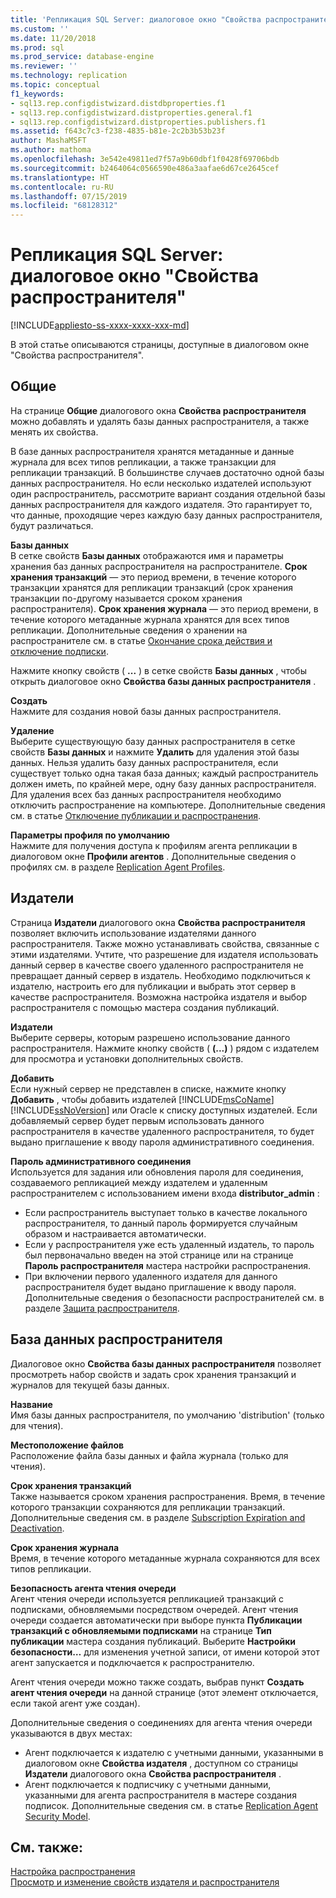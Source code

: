 ```yaml
---
title: 'Репликация SQL Server: диалоговое окно "Свойства распространителя" | Документация Майкрософт'
ms.custom: ''
ms.date: 11/20/2018
ms.prod: sql
ms.prod_service: database-engine
ms.reviewer: ''
ms.technology: replication
ms.topic: conceptual
f1_keywords:
- sql13.rep.configdistwizard.distdbproperties.f1
- sql13.rep.configdistwizard.distproperties.general.f1
- sql13.rep.configdistwizard.distproperties.publishers.f1
ms.assetid: f643c7c3-f238-4835-b81e-2c2b3b53b23f
author: MashaMSFT
ms.author: mathoma
ms.openlocfilehash: 3e542e49811ed7f57a9b60dbf1f0428f69706bdb
ms.sourcegitcommit: b2464064c0566590e486a3aafae6d67ce2645cef
ms.translationtype: HT
ms.contentlocale: ru-RU
ms.lasthandoff: 07/15/2019
ms.locfileid: "68128312"
---
```

# <a name="sql-server-replication-distributor-properties-dialog-box"></a>Репликация SQL Server: диалоговое окно "Свойства распространителя" 
[!INCLUDE[appliesto-ss-xxxx-xxxx-xxx-md](../../includes/appliesto-ss-xxxx-xxxx-xxx-md.md)]

В этой статье описываются страницы, доступные в диалоговом окне "Свойства распространителя". 

## <a name="general"></a>Общие
На странице **Общие** диалогового окна **Свойства распространителя** можно добавлять и удалять базы данных распространителя, а также менять их свойства.  
  
 В базе данных распространителя хранятся метаданные и данные журнала для всех типов репликации, а также транзакции для репликации транзакций. В большинстве случаев достаточно одной базы данных распространителя. Но если несколько издателей используют один распространитель, рассмотрите вариант создания отдельной базы данных распространителя для каждого издателя. Это гарантирует то, что данные, проходящие через каждую базу данных распространителя, будут различаться.  

 **Базы данных**  
 В сетке свойств **Базы данных** отображаются имя и параметры хранения баз данных распространителя на распространителе. **Срок хранения транзакций** — это период времени, в течение которого транзакции хранятся для репликации транзакций (срок хранения транзакции по-другому называется сроком хранения распространителя). **Срок хранения журнала** — это период времени, в течение которого метаданные журнала хранятся для всех типов репликации. Дополнительные сведения о хранении на распространителе см. в статье [Окончание срока действия и отключение подписки](../../relational-databases/replication/subscription-expiration-and-deactivation.md).  
  
 Нажмите кнопку свойств ( **...** ) в сетке свойств **Базы данных** , чтобы открыть диалоговое окно **Свойства базы данных распространителя** .  
  
 **Создать**  
 Нажмите для создания новой базы данных распространителя.  
  
 **Удаление**  
 Выберите существующую базу данных распространителя в сетке свойств **Базы данных** и нажмите **Удалить** для удаления этой базы данных. Нельзя удалить базу данных распространителя, если существует только одна такая база данных; каждый распространитель должен иметь, по крайней мере, одну базу данных распространителя. Для удаления всех баз данных распространителя необходимо отключить распространение на компьютере. Дополнительные сведения см. в статье [Отключение публикации и распространения](../../relational-databases/replication/disable-publishing-and-distribution.md).  
  
 **Параметры профиля по умолчанию**  
 Нажмите для получения доступа к профилям агента репликации в диалоговом окне **Профили агентов** . Дополнительные сведения о профилях см. в разделе [Replication Agent Profiles](../../relational-databases/replication/agents/replication-agent-profiles.md).  

## <a name="publishers"></a>Издатели
Страница **Издатели** диалогового окна **Свойства распространителя** позволяет включить использование издателями данного распространителя. Также можно устанавливать свойства, связанные с этими издателями. Учтите, что разрешение для издателя использовать данный сервер в качестве своего удаленного распространителя не превращает данный сервер в издатель. Необходимо подключиться к издателю, настроить его для публикации и выбрать этот сервер в качестве распространителя. Возможна настройка издателя и выбор распространителя с помощью мастера создания публикаций.  
  
 **Издатели**  
 Выберите серверы, которым разрешено использование данного распространителя. Нажмите кнопку свойств ( **(...)** ) рядом с издателем для просмотра и установки дополнительных свойств.  
  
 **Добавить**  
 Если нужный сервер не представлен в списке, нажмите кнопку **Добавить** , чтобы добавить издателей [!INCLUDE[msCoName](../../includes/msconame-md.md)] [!INCLUDE[ssNoVersion](../../includes/ssnoversion-md.md)] или Oracle к списку доступных издателей. Если добавляемый сервер будет первым использовать данного распространителя в качестве удаленного распространителя, то будет выдано приглашение к вводу пароля административного соединения.  
  
 **Пароль административного соединения**  
 Используется для задания или обновления пароля для соединения, создаваемого репликацией между издателем и удаленным распространителем с использованием имени входа **distributor_admin** :  
  
-   Если распространитель выступает только в качестве локального распространителя, то данный пароль формируется случайным образом и настраивается автоматически.   
-   Если у распространителя уже есть удаленный издатель, то пароль был первоначально введен на этой странице или на странице **Пароль распространителя** мастера настройки распространения.    
-   При включении первого удаленного издателя для данного распространителя будет выдано приглашение к вводу пароля.  Дополнительные сведения о безопасности распространителей см. в разделе [Защита распространителя](../../relational-databases/replication/security/secure-the-distributor.md).  

## <a name="distribution-database"></a>База данных распространителя 
 Диалоговое окно **Свойства базы данных распространителя** позволяет просмотреть набор свойств и задать срок хранения транзакций и журналов для текущей базы данных.  
  
 **Название**  
 Имя базы данных распространителя, по умолчанию 'distribution' (только для чтения).  
  
 **Местоположение файлов**  
 Расположение файла базы данных и файла журнала (только для чтения).  
  
 **Срок хранения транзакций**  
 Также называется сроком хранения распространения. Время, в течение которого транзакции сохраняются для репликации транзакций. Дополнительные сведения см. в разделе [Subscription Expiration and Deactivation](../../relational-databases/replication/subscription-expiration-and-deactivation.md).  
  
 **Срок хранения журнала**  
 Время, в течение которого метаданные журнала сохраняются для всех типов репликации.  
  
 **Безопасность агента чтения очереди**  
 Агент чтения очереди используется репликацией транзакций с подписками, обновляемыми посредством очередей. Агент чтения очереди создается автоматически при выборе пункта **Публикации транзакций с обновляемыми подписками** на странице **Тип публикации** мастера создания публикаций. Выберите **Настройки безопасности…** для изменения учетной записи, от имени которой этот агент запускается и подключается к распространителю.  
  
 Агент чтения очереди можно также создать, выбрав пункт **Создать агент чтения очереди** на данной странице (этот элемент отключается, если такой агент уже создан).  
  
 Дополнительные сведения о соединениях для агента чтения очереди указываются в двух местах:    
-   Агент подключается к издателю с учетными данными, указанными в диалоговом окне **Свойства издателя** , доступном со страницы **Издатели** диалогового окна **Свойства распространителя** .    
-   Агент подключается к подписчику с учетными данными, указанными для агента распространителя в мастере создания подписок.  Дополнительные сведения см. в статье  [Replication Agent Security Model](../../relational-databases/replication/security/replication-agent-security-model.md). 
  
## <a name="see-also"></a>См. также:  
 [Настройка распространения](../../relational-databases/replication/configure-distribution.md)   
 [Просмотр и изменение свойств издателя и распространителя](../../relational-databases/replication/view-and-modify-distributor-and-publisher-properties.md)   
  
  
